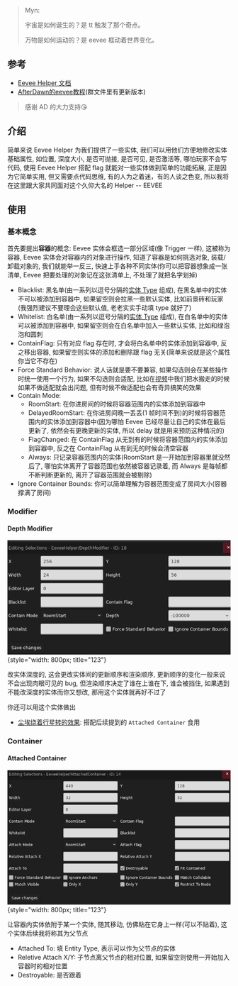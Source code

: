 > Myn:
>
> 宇宙是如何诞生的？是 tt 触发了那个奇点。
>
> 万物是如何运动的？是 eevee 框动着世界变化。

## 参考

* [Eevee Helper 文档](https://gamebanana.com/mods/53765)
* [AfterDawn的eevee教程](../../assets/mappings/useful_helpers/eevee/AfterDawn的eevee教程.docx)(群文件里有更新版本)

> 感谢 AD 的大力支持😘

## 介绍

简单来说 Eevee Helper 为我们提供了一些实体, 我们可以用他们方便地修改实体基础属性, 如位置, 深度大小, 是否可抛接, 是否可见, 是否激活等, 哪怕玩家不会写代码, 使用 Eevee Helper 搭配 flag 就能对一些实体做到简单的功能拓展, 正是因为它简单实用, 但又需要点代码思维, 有的人为之着迷，有的人谈之色变, 所以我将在这里跟大家共同面对这个久仰大名的 Helper -- EEVEE

## 使用

### 基本概念

首先要提出**容器**的概念: Eevee 实体会框选一部分区域(像 Trigger 一样), 这被称为容器, Eevee 实体会对容器内的对象进行操作, 知道了容器是如何挑选对象, 装载/卸载对象的, 我们就能举一反三, 快速上手各种不同实体(你可以把容器想象成一张清单, Eevee 把要处理的对象记在这张清单上, 不处理了就把名字划掉)

* Blacklist: 黑名单(由一系列以逗号分隔的[实体 Type](../loenn/faq.md#type) 组成), 在黑名单中的实体不可以被添加到容器中, 如果留空则会拉黑一些默认实体, 比如前景砖和玩家(我强烈建议不要理会这些默认值, 老老实实手动填 type 就好了)
* Whitelist: 白名单(由一系列以逗号分隔的[实体 Type](../loenn/faq.md#type) 组成), 在白名单中的实体可以被添加到容器中, 如果留空则会在白名单中加入一些默认实体, 比如和绿泡泡和圆刺
* ContainFlag: 只有对应 flag 存在时, 才会将白名单中的实体添加到容器中, 反之移出容器, 如果留空则实体的添加和删除跟 flag 无关(简单来说就是这个属性你当它不存在) 
* Force Standard Behavior: 说人话就是要不要兼容, 如果勾选则会在某些操作时统一使用一个行为, 如果不勾选则会适配, 比如在[视频]()中我们把水搬走的时候如果不做适配就会出问题, 但有时候不做适配也会有奇异搞笑的效果
* Contain Mode: 
    * RoomStart: 在你进房间的时候将容器范围内的实体添加到容器中 
    * DelayedRoomStart: 在你进房间晚一丢丢(1 帧时间不到)的时候将容器范围内的实体添加到容器中(因为哪怕 Eevee 已经尽量让自己的实体在最后更新了, 依然会有更晚更新的实体, 所以 delay 就是用来预防这种情况的)
    * FlagChanged: 在 ContainFlag 从无到有的时候将容器范围内的实体添加到容器中, 反之在 ContainFlag 从有到无的时候会清空容器
    * Always: 只记录容器范围内的实体(RoomStart 是一开始加到容器里就没然后了, 哪怕实体离开了容器范围也依然被容器记录着, 而 Always 是每帧都不断判断更新的, 离开了容器范围就会被剔除)
* Ignore Container Bounds: 你可以简单理解为容器范围变成了房间大小(容器撑满了房间)


### Modifier

#### Depth Modifier

![depth_modifier_panel](../../assets/mappings/useful_helpers/eevee/depth_modifier_panel.png){style="width: 800px; title="123"}

改实体深度的, 这会更改实体间的更新顺序和渲染顺序, 更新顺序的变化一般来说不会出现肉眼可见的 bug,
但渲染顺序决定了谁在上谁在下, 谁会被挡住, 如果遇到不能改深度的实体而你又想改, 那用这个实体就再好不过了

你还可以用这个实体做出

* [尘埃绕着行星转的效果](): 搭配后续提到的 `Attached Container` 食用

### Container

#### Attached Container

![attached_container_panel](../../assets/mappings/useful_helpers/eevee/attached_container_panel.png){style="width: 800px; title="123"}

让容器内实体依附于某一个实体, 随其移动, 仿佛粘在它身上一样(可以不贴着), 这个实体后续我将称其为父节点

* Attached To: 填 Entity Type, 表示可以作为父节点的实体
* Reletive Attach X/Y: 子节点离父节点的相对位置, 如果留空则使用一开始加入容器时的相对位置
* Destroyable: 是否跟着